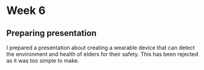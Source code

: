 # Week 6

## Preparing presentation

I prepared a presentation about creating a wearable device that can detect the environment and health of elders for their safety. This has been rejected as it was too simple to make.


